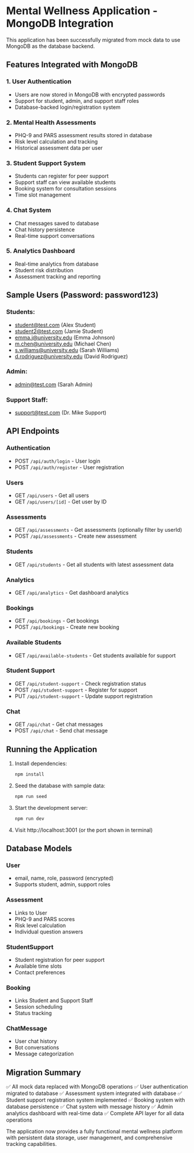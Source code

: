 # Mental Wellness Application - MongoDB Integration

This application has been successfully migrated from mock data to use MongoDB as the database backend.

## Features Integrated with MongoDB

### 1. User Authentication
- Users are now stored in MongoDB with encrypted passwords
- Support for student, admin, and support staff roles
- Database-backed login/registration system

### 2. Mental Health Assessments
- PHQ-9 and PARS assessment results stored in database
- Risk level calculation and tracking
- Historical assessment data per user

### 3. Student Support System
- Students can register for peer support
- Support staff can view available students
- Booking system for consultation sessions
- Time slot management

### 4. Chat System
- Chat messages saved to database
- Chat history persistence
- Real-time support conversations

### 5. Analytics Dashboard
- Real-time analytics from database
- Student risk distribution
- Assessment tracking and reporting

## Sample Users (Password: password123)

### Students:
- student@test.com (Alex Student)
- student2@test.com (Jamie Student) 
- emma.j@university.edu (Emma Johnson)
- m.chen@university.edu (Michael Chen)
- s.williams@university.edu (Sarah Williams)
- d.rodriguez@university.edu (David Rodriguez)

### Admin:
- admin@test.com (Sarah Admin)

### Support Staff:
- support@test.com (Dr. Mike Support)

## API Endpoints

### Authentication
- POST `/api/auth/login` - User login
- POST `/api/auth/register` - User registration

### Users
- GET `/api/users` - Get all users
- GET `/api/users/[id]` - Get user by ID

### Assessments
- GET `/api/assessments` - Get assessments (optionally filter by userId)
- POST `/api/assessments` - Create new assessment

### Students
- GET `/api/students` - Get all students with latest assessment data

### Analytics
- GET `/api/analytics` - Get dashboard analytics

### Bookings
- GET `/api/bookings` - Get bookings
- POST `/api/bookings` - Create new booking

### Available Students
- GET `/api/available-students` - Get students available for support

### Student Support
- GET `/api/student-support` - Check registration status
- POST `/api/student-support` - Register for support
- PUT `/api/student-support` - Update support registration

### Chat
- GET `/api/chat` - Get chat messages
- POST `/api/chat` - Send chat message

## Running the Application

1. Install dependencies:
   ```bash
   npm install
   ```

2. Seed the database with sample data:
   ```bash
   npm run seed
   ```

3. Start the development server:
   ```bash
   npm run dev
   ```

4. Visit http://localhost:3001 (or the port shown in terminal)

## Database Models

### User
- email, name, role, password (encrypted)
- Supports student, admin, support roles

### Assessment
- Links to User
- PHQ-9 and PARS scores
- Risk level calculation
- Individual question answers

### StudentSupport
- Student registration for peer support
- Available time slots
- Contact preferences

### Booking
- Links Student and Support Staff
- Session scheduling
- Status tracking

### ChatMessage
- User chat history
- Bot conversations
- Message categorization

## Migration Summary

✅ All mock data replaced with MongoDB operations
✅ User authentication migrated to database
✅ Assessment system integrated with database
✅ Student support registration system implemented
✅ Booking system with database persistence
✅ Chat system with message history
✅ Admin analytics dashboard with real-time data
✅ Complete API layer for all data operations

The application now provides a fully functional mental wellness platform with persistent data storage, user management, and comprehensive tracking capabilities.